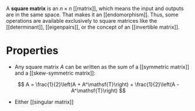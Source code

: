 A **square matrix** is an $n \times n$ [[matrix]], which means the input and outputs are in the same space. That makes it an [[endomorphism]]. Thus, some operations are available exclusively to square matrices like the [[determinant]], [[eigenpairs]], or the concept of an [[invertible matrix]].

# Properties

* Any square matrix $A$ can be written as the sum of a [[symmetric matrix]] and a [[skew-symmetric matrix]]:

$$
A = \frac{1}{2}\left(A + A^\mathsf{T}\right) + \frac{1}{2}\left(A - A^\mathsf{T}\right)
$$

* Either [[singular matrix]]